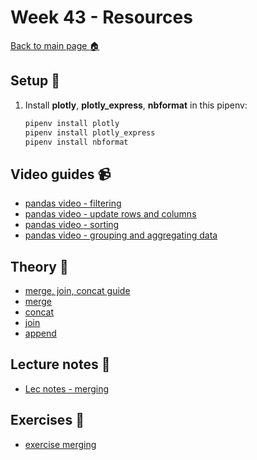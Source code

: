 # Week 43 - Resources

[Back to main page :house:](https://github.com/kokchun/Databehandling-21)

## Setup :wrench:

1. Install **plotly**, **plotly_express**, **nbformat** in this pipenv:
   ```python
   pipenv install plotly
   pipenv install plotly_express
   pipenv install nbformat
   ```

## Video guides :video_camera:

- [pandas video - filtering](https://www.youtube.com/watch?v=Lw2rlcxScZY&list=RDCMUCCezIgC97PvUuR4_gbFUs5g&index=4)
- [pandas video - update rows and columns](https://www.youtube.com/watch?v=DCDe29sIKcE&list=RDCMUCCezIgC97PvUuR4_gbFUs5g&index=5)
- [pandas video - sorting](https://www.youtube.com/watch?v=T11QYVfZoD0&list=RDCMUCCezIgC97PvUuR4_gbFUs5g&index=7)
- [pandas video - grouping and aggregating data](https://www.youtube.com/watch?v=txMdrV1Ut64&list=RDCMUCCezIgC97PvUuR4_gbFUs5g&index=8)

## Theory :book:

- [merge, join, concat guide](https://pandas.pydata.org/docs/user_guide/merging.html)
- [merge](https://pandas.pydata.org/docs/reference/api/pandas.merge.html)
- [concat](https://pandas.pydata.org/docs/reference/api/pandas.concat.html?highlight=concat)
- [join](https://pandas.pydata.org/docs/reference/api/pandas.DataFrame.join.html)
- [append](https://pandas.pydata.org/docs/reference/api/pandas.DataFrame.append.html)

## Lecture notes :book:

- [Lec notes - merging](https://github.com/kokchun/Databehandling-21/blob/main/Lectures/L3-merge.ipynb)

## Exercises :running:

- [exercise merging](https://github.com/kokchun/Databehandling-21/blob/main/Exercises/E02_merging.ipynb)

